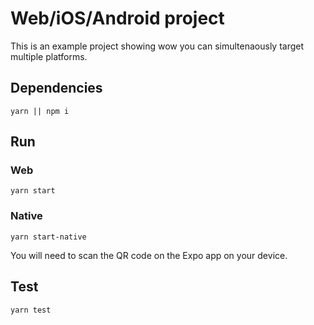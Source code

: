 # Web/iOS/Android project

This is an example project showing wow you can simultenaously target multiple platforms.

## Dependencies

```
yarn || npm i
```

## Run

### Web

```
yarn start
```

### Native

```
yarn start-native
```

You will need to scan the QR code on the Expo app on your device.

## Test

```
yarn test
```
